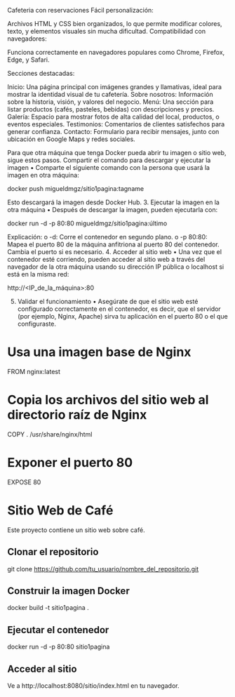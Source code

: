 Cafeteria con reservaciones
Fácil personalización:

Archivos HTML y CSS bien organizados, lo que permite modificar colores, texto, y elementos visuales sin mucha dificultad.
Compatibilidad con navegadores:

Funciona correctamente en navegadores populares como Chrome, Firefox, Edge, y Safari.

Secciones destacadas:

Inicio: Una página principal con imágenes grandes y llamativas, ideal para mostrar la identidad visual de tu cafetería.
Sobre nosotros: Información sobre la historia, visión, y valores del negocio.
Menú: Una sección para listar productos (cafés, pasteles, bebidas) con descripciones y precios.
Galería: Espacio para mostrar fotos de alta calidad del local, productos, o eventos especiales.
Testimonios: Comentarios de clientes satisfechos para generar confianza.
Contacto: Formulario para recibir mensajes, junto con ubicación en Google Maps y redes sociales.


Para que otra máquina que tenga Docker pueda abrir tu imagen o sitio web, sigue estos pasos.
Compartir el comando para descargar y ejecutar la imagen
•	Comparte el siguiente comando con la persona que usará la imagen en otra máquina:

docker push migueldmgz/sitio1pagina:tagname

Esto descargará la imagen desde Docker Hub.
3. Ejecutar la imagen en la otra máquina
•	Después de descargar la imagen, pueden ejecutarla con:

docker run -d -p 80:80 migueldmgz/sitio1pagina:último

Explicación:
o	-d: Corre el contenedor en segundo plano.
o	-p 80:80: Mapea el puerto 80 de la máquina anfitriona al puerto 80 del contenedor. Cambia el puerto si es necesario.
4. Acceder al sitio web
•	Una vez que el contenedor esté corriendo, pueden acceder al sitio web a través del navegador de la otra máquina usando su dirección IP pública o localhost si está en la misma red:

http://<IP_de_la_máquina>:80

5. Validar el funcionamiento
•	Asegúrate de que el sitio web esté configurado correctamente en el contenedor, es decir, que el servidor (por ejemplo, Nginx, Apache) sirva tu aplicación en el puerto 80 o el que configuraste.


# Usa una imagen base de Nginx
FROM nginx:latest

# Copia los archivos del sitio web al directorio raíz de Nginx
COPY . /usr/share/nginx/html

# Exponer el puerto 80
EXPOSE 80


# Sitio Web de Café

Este proyecto contiene un sitio web sobre café.

## Clonar el repositorio
git clone https://github.com/tu_usuario/nombre_del_repositorio.git


## Construir la imagen Docker
docker build -t sitio1pagina .

## Ejecutar el contenedor
docker run -d -p 80:80 sitio1pagina

## Acceder al sitio
Ve a http://localhost:8080/sitio/index.html en tu navegador.
